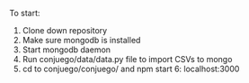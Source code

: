 To start:

1. Clone down repository
2. Make sure mongodb is installed
3. Start mongodb daemon
4. Run conjuego/data/data.py file to import CSVs to mongo
5. cd to conjuego/conjuego/ and npm start
6: localhost:3000
